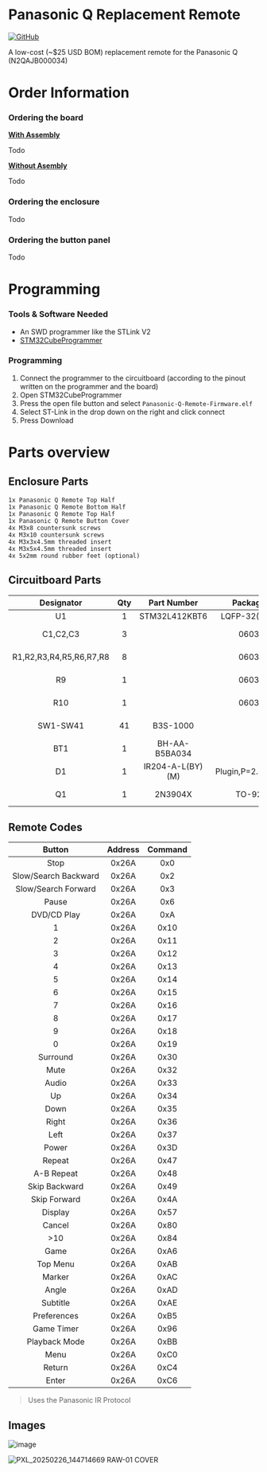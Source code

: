 
# Panasonic Q Replacement Remote

[![GitHub](https://img.shields.io/badge/License-CC_BY--NC--SA_4.0-lightgrey.svg)](https://img.shields.io/badge/License-CC_BY--NC--SA_4.0-lightgrey.svg)

A low-cost (~$25 USD BOM) replacement remote for the Panasonic Q (N2QAJB000034)

# Order Information

### Ordering the board

<ins>**With Assembly**</ins>

Todo

<ins>**Without Asembly**</ins>

Todo

### Ordering the enclosure
Todo

### Ordering the button panel

Todo

# Programming
### Tools & Software Needed
- An SWD programmer like the STLink V2
- [STM32CubeProgrammer](https://www.st.com/en/development-tools/stm32cubeprog.html)
### Programming
1. Connect the programmer to the circuitboard (according to the pinout written on the programmer and the board)
2. Open STM32CubeProgrammer
3. Press the open file button and select `Panasonic-Q-Remote-Firmware.elf`
4. Select ST-Link in the drop down on the right and click connect
5. Press Download

# Parts overview
## Enclosure Parts
```
1x Panasonic Q Remote Top Half
1x Panasonic Q Remote Bottom Half
1x Panasonic Q Remote Top Half
1x Panasonic Q Remote Button Cover
4x M3x8 countersunk screws
4x M3x10 countersunk screws
4x M3x3x4.5mm threaded insert
4x M3x5x4.5mm threaded insert
4x 5x2mm round rubber feet (optional)
```

## Circuitboard Parts
|        Designator       | Qty |    Part Number   |     Package     |     Description    |
|:-----------------------:|:---:|:----------------:|:---------------:|:------------------:|
|            U1           |  1  |   STM32L412KBT6  |   LQFP-32(7x7)  |                    |
|         C1,C2,C3        |  3  |                  |       0603      |   100nF Capacitor  |
| R1,R2,R3,R4,R5,R6,R7,R8 |  8  |                  |       0603      |    10KΩ Resistor   |
|            R9           |  1  |                  |       0603      |    1KΩ Resistor    |
|           R10           |  1  |                  |       0603      |    100Ω Resistor   |
|         SW1-SW41        |  41 |     B3S-1000     |                 |   Tactile Switch   |
|           BT1           |  1  |   BH-AA-B5BA034  |                 |  AA Battery Holder |
|            D1           |  1  | IR204-A-L(BY)(M) | Plugin,P=2.54mm |     3mm IR Led     |
|            Q1           |  1  |      2N3904X     |      TO-92      | NPN BJT Transistor |


## Remote Codes
|        Button        | Address | Command |
|:--------------------:|:-------:|:-------:|
|         Stop         |  0x26A  |   0x0   |
| Slow/Search Backward |  0x26A  |   0x2   |
|  Slow/Search Forward |  0x26A  |   0x3   |
|         Pause        |  0x26A  |   0x6   |
|      DVD/CD Play     |  0x26A  |   0xA   |
|           1          |  0x26A  |   0x10  |
|           2          |  0x26A  |   0x11  |
|           3          |  0x26A  |   0x12  |
|           4          |  0x26A  |   0x13  |
|           5          |  0x26A  |   0x14  |
|           6          |  0x26A  |   0x15  |
|           7          |  0x26A  |   0x16  |
|           8          |  0x26A  |   0x17  |
|           9          |  0x26A  |   0x18  |
|           0          |  0x26A  |   0x19  |
|       Surround       |  0x26A  |   0x30  |
|         Mute         |  0x26A  |   0x32  |
|         Audio        |  0x26A  |   0x33  |
|          Up          |  0x26A  |   0x34  |
|         Down         |  0x26A  |   0x35  |
|         Right        |  0x26A  |   0x36  |
|         Left         |  0x26A  |   0x37  |
|         Power        |  0x26A  |   0x3D  |
|        Repeat        |  0x26A  |   0x47  |
|      A-B Repeat      |  0x26A  |   0x48  |
|     Skip Backward    |  0x26A  |   0x49  |
|     Skip Forward     |  0x26A  |   0x4A  |
|        Display       |  0x26A  |   0x57  |
|        Cancel        |  0x26A  |   0x80  |
|          >10         |  0x26A  |   0x84  |
|         Game         |  0x26A  |   0xA6  |
|       Top Menu       |  0x26A  |   0xAB  |
|        Marker        |  0x26A  |   0xAC  |
|         Angle        |  0x26A  |   0xAD  |
|       Subtitle       |  0x26A  |   0xAE  |
|      Preferences     |  0x26A  |   0xB5  |
|      Game Timer      |  0x26A  |   0x96  |
|      Playback Mode   |  0x26A  |   0xBB  |
|         Menu         |  0x26A  |   0xC0  |
|        Return        |  0x26A  |   0xC4  |
|         Enter        |  0x26A  |   0xC6  |

> Uses the Panasonic IR Protocol


## Images

![image](https://github.com/user-attachments/assets/01a0169c-c873-45df-899e-c42dc5295cd8)

![PXL_20250226_144714669 RAW-01 COVER](https://github.com/user-attachments/assets/3ac98e4b-898f-437f-bf19-77341c2881a5)



